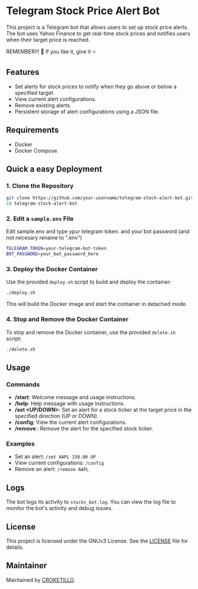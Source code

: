 
# Telegram Stock Price Alert Bot

This project is a Telegram bot that allows users to set up stock price alerts. The bot uses Yahoo Finance to get real-time stock prices and notifies users when their target price is reached.

REMEMBER!!! 🤙​ If you like it, give it ​⭐

## Features

- Set alerts for stock prices to notify when they go above or below a specified target.
- View current alert configurations.
- Remove existing alerts.
- Persistent storage of alert configurations using a JSON file.

## Requirements

- Docker
- Docker Compose

## Quick a easy Deployment

### 1. Clone the Repository

```sh
git clone https://github.com/your-username/telegram-stock-alert-bot.git
cd telegram-stock-alert-bot
```

### 2. Edit a `sample.env` File

Edit sample.env and type ypur telegram token. and your bot password (and not necesary rename to  ".env")

```sh
TELEGRAM_TOKEN=your-telegram-bot-token
BOT_PASSWORD=your_bot_password_here
```

### 3. Deploy the Docker Container

Use the provided `deploy.sh` script to build and deploy the container:

```sh
./deploy.sh
```

This will build the Docker image and start the container in detached mode.

### 4. Stop and Remove the Docker Container

To stop and remove the Docker container, use the provided `delete.sh` script:

```sh
./delete.sh
```

## Usage

### Commands

- **/start**: Welcome message and usage instructions.
- **/help**: Help message with usage instructions.
- **/set <TICKER> <TARGET PRICE> <UP/DOWN>**: Set an alert for a stock ticker at the target price in the specified direction (UP or DOWN).
- **/config**: View the current alert configurations.
- **/remove <TICKER>**: Remove the alert for the specified stock ticker.

### Examples

- Set an alert: `/set AAPL 150.00 UP`
- View current configurations: `/config`
- Remove an alert: `/remove AAPL`

## Logs

The bot logs its activity to `stocks_bot.log`. You can view the log file to monitor the bot's activity and debug issues.

## License

This project is licensed under the GNUv3 License. See the [LICENSE](LICENSE) file for details.

## Maintainer

Maintained by [CROKETILLO](mailto:croketillo@gmail.com).

